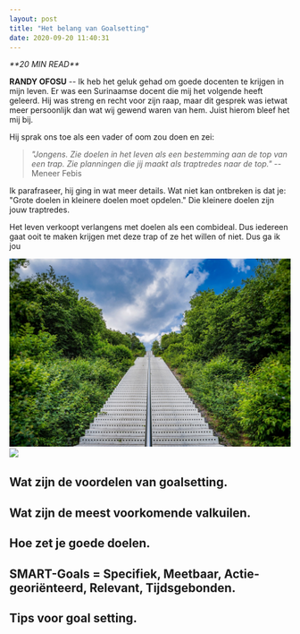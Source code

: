 ```yaml
---
layout: post
title: "Het belang van Goalsetting"
date: 2020-09-20 11:40:31
---
```


<link rel="stylesheet" href="https://cdnjs.cloudflare.com/ajax/libs/font-awesome/4.7.0/css/font-awesome.min.css">
<i class="fa fa-clock-o" aria-hidden="true" style="fontsize:20px"> **20 MIN READ**</i>

**RANDY OFOSU** -- Ik heb het geluk gehad om goede docenten te krijgen in mijn leven. Er was een Surinaamse docent die mij het volgende heeft geleerd. Hij was streng en recht voor zijn raap, maar dit gesprek was ietwat meer persoonlijk dan wat wij gewend waren van hem. Juist hierom bleef het mij bij.

Hij sprak ons toe als een vader of oom zou doen en zei:

> *"Jongens. Zie doelen in het leven als een bestemming aan de top van een trap. Zie planningen die jij maakt als traptredes naar de top."*
> --Meneer Febis

Ik parafraseer, hij ging in wat meer details. Wat niet kan ontbreken is dat je: "Grote doelen in kleinere doelen moet opdelen." Die kleinere doelen zijn jouw traptredes. 

Het leven verkoopt verlangens met doelen als een combideal. Dus iedereen gaat ooit te maken krijgen met deze trap of ze het willen of niet. Dus ga ik jou

<img src="/assets/img/stairwaytoheaven.jpg">

<img src="/assets/img/rockystairs.gif">

## Wat zijn de voordelen van goalsetting.
## Wat zijn de meest voorkomende valkuilen.
## Hoe zet je goede doelen.
## SMART-Goals = Specifiek, Meetbaar, Actie-georiënteerd, Relevant, Tijdsgebonden.
## Tips voor goal setting.